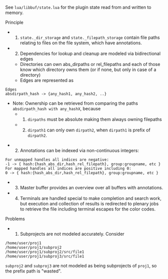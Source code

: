 See `lua/libbuf/state.lua` for the plugin state read from and written to memory.

Principle
- 1. `state._dir_storage` and `state._filepath_storage` contain file paths
relating to files on the file system, which have annotations.
- 2. Dependencies for lookup and cleanup are modeled via bidirectional edges
  * Directories can own abs_dirpaths or rel_filepaths and each of those know
    which directory owns them (or if none, but only in case of a directory)
  * Edges are represented as
```
Edges
absdirpath_hash -> {any_hash1, any_hash2, ..}
```
  * Note: Ownership can be retrieved from comparing the paths
  `absdirpath_hash with any_hashX`, because
    - 1. `dirpaths` must be absolute making them always owning filepaths
    - 2. `dirpath1` can only own `dirpath2`, when `dirpath1` is prefix of `dirpath2`.
- 2. Annotations can be indexed via non-continuous integers:
```
For unmapped handles all indices are negative:
-1 -> { hash:{hash_abs_dir,hash_rel_filepath}, group:groupname, etc }
For mapped handles all indices are positive including 0:
0 -> { hash:{hash_abs_dir,hash_rel_filepath}, group:groupname, etc }
```
- 3. Master buffer provides an overview over all buffers with annotations.
- 4. Terminals are handled special to make completion and search work, but
execution and collection of results is redirected to plenary jobs to retrieve
the file including terminal escapes for the color codes.

Problems
- 1. Subprojects are not modeled accurately. Consider
```
/home/user/proj1
/home/user/proj1/subproj2
/home/user/proj1/subproj2/src/file1
/home/user/proj1/subproj3/src/file1
```
`subproj2` and `subproj3` are not modeled as being subprojects of `proj1`, so
the prefix path is "wasted".
